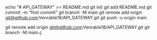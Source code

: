 echo "# API_GATEWAY" >> README.md
git init
git add README.md
git commit -m "first commit"
git branch -M main
git remote add origin git@github.com:Venrable18/API_GATEWAY.git
git push -u origin main

git remote add origin git@github.com:Venrable18/API_GATEWAY.git
git branch -M main
ç